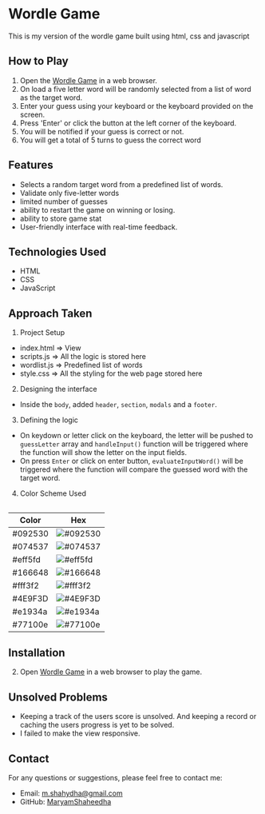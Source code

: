 # Wordle Game
This is my version of the wordle game built using html, css and javascript

## How to Play

1. Open the [Wordle Game](https://maryamshaheedha.github.io/wordle/) in a web browser.
2. On load a five letter word will be randomly selected from a list of word as the target word. 
3. Enter your guess using your keyboard or the keyboard provided on the screen.
4. Press 'Enter' or click the button at the left corner of the keyboard.
5. You will be notified if your guess is correct or not.
6. You will get a total of 5 turns to guess the correct word

## Features
- Selects a random target word from a predefined list of words.
- Validate only five-letter words
- limited number of guesses
- ability to restart the game on winning or losing.
- ability to store game stat
- User-friendly interface with real-time feedback.

## Technologies Used

- HTML
- CSS
- JavaScript

## Approach Taken
1. Project Setup
  - index.html => View
  - scripts.js => All the logic is stored here
  - wordlist.js => Predefined list of words
  - style.css => All the styling for the web page stored here
2. Designing the interface
  - Inside the `body`, added `header`, `section`, `modals` and a `footer`. 
3. Defining the logic
  - On keydown or letter click on the keyboard, the letter will be pushed to `guessLetter` array and `handleInput()` function will be triggered where the function will show the        letter on the input fields. 
  - On press `Enter` or click on enter button, `evaluateInputWord()` will be triggered where the function will compare the guessed word with the target word.
4. Color Scheme Used
##
| Color             | Hex                                                                |
| ----------------- | ------------------------------------------------------------------ |
| #092530  | ![#092530](https://via.placeholder.com/10/092530?text=+) |
| #074537  | ![#074537](https://via.placeholder.com/10/074537?text=+) |
| #eff5fd  | ![#eff5fd](https://via.placeholder.com/10/eff5fd?text=+) |
| #166648  | ![#166648](https://via.placeholder.com/10/166648?text=+) |
| #fff3f2  | ![#fff3f2](https://via.placeholder.com/10/fff3f2?text=+) |
| #4E9F3D  | ![#4E9F3D](https://via.placeholder.com/10/4E9F3D?text=+) |
| #e1934a  | ![#e1934a](https://via.placeholder.com/10/e1934a?text=+) |
| #77100e  | ![#77100e](https://via.placeholder.com/10/77100e?text=+) |

## Installation
2. Open [Wordle Game](https://maryamshaheedha.github.io/wordle/) in a web browser to play the game.

## Unsolved Problems
- Keeping a track of the users score is unsolved. And keeping a record or caching the users progress is yet to be solved.
- I failed to make the view responsive.

## Contact

For any questions or suggestions, please feel free to contact me:

- Email: [m.shahydha@gmail.com](mailto:m.shahydha@gmail.com)
- GitHub: [MaryamShaheedha](https://github.com/MaryamShaheedha)
